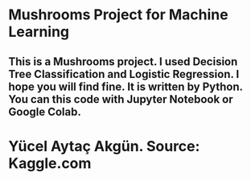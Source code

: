 # Mushrooms Project for Machine Learning
## This is a Mushrooms project. I used Decision Tree Classification and Logistic Regression. I hope you will find fine. It is written by Python. You can this code with Jupyter Notebook or Google Colab. 
# Yücel Aytaç Akgün. Source: Kaggle.com
